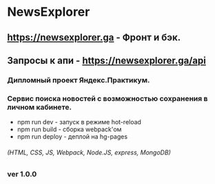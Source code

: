 # NewsExplorer
## https://newsexplorer.ga - Фронт и бэк.
## Запросы к апи - https://newsexplorer.ga/api
### Дипломный проект Яндекс.Практикум.
### Сервис поиска новостей c возможностью сохранения в личном кабинете.

* npm run dev - запуск в режиме hot-reload 
* npm run build - сборка webpack'ом
* npm run deploy - деплой на hg-pages

###### (HTML, CSS, JS, Webpack, Node.JS, express, MongoDB)

### ver 1.0.0
